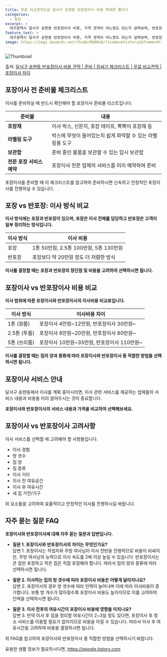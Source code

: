 ```yaml
---
title: 무료 비교견적으로 달서구 송현동 반포장이사 비용 최대한 줄이기
categories:
  - 일상
excerpt: >
  대구광역시 달서구 송현동 반포장이사 비용, 가격 견적이 어느정도 되는지 살펴보며, 반포장이사를 준비함에 있어 짐싸기 준비 체크리스트가 무엇인지 보겠습니다. 마지막으로 포장이사와 차이점을 통해 무료 비교견적으로 어떤 것이 더 합리적인 선택인지 공유 드립니다.달서구 송현동 포장이사 견적 샘플 보기 👈 클릭달서구 송현동 포장이사 가격 살펴보기 👈 클릭달서구 송현동 반포장이사 평균 이사 비용평수달서구 송현동 평균 이사 비용원룸 이사9평 이하 (1톤)30만원~투룸/쓰리룸 이사16평 ~ 20평 (2.5톤)80만원~쓰리룸 이사21평 (5톤) ~110만원~우리집 무료 이사견적 받기 👈 클릭포장 vs 반포장: 이사 방식 비교이사 방식에는 포장과 반포장이 있으며, 포장은 이사 전체를 담당하고 반포장은 고객이 일부 정..
feature_text: >
  대구광역시 달서구 송현동 반포장이사 비용, 가격 견적이 어느정도 되는지 살펴보며, 반포장이사를 준비함에 있어 짐싸기 준비 체크리스트가 무엇인지 보겠습니다. 마지막으로 포장이사와 차이점을 통해 무료 비교견적으로 어떤 것이 더 합리적인 선택인지 공유 드립니다.달서구 송현동 포장이사 견적 샘플 보기 👈 클릭달서구 송현동 포장이사 가격 살펴보기 👈 클릭달서구 송현동 반포장이사 평균 이사 비용평수달서구 송현동 평균 이사 비용원룸 이사9평 이하 (1톤)30만원~투룸/쓰리룸 이사16평 ~ 20평 (2.5톤)80만원~쓰리룸 이사21평 (5톤) ~110만원~우리집 무료 이사견적 받기 👈 클릭포장 vs 반포장: 이사 방식 비교이사 방식에는 포장과 반포장이 있으며, 포장은 이사 전체를 담당하고 반포장은 고객이 일부 정..
image: https://img1.daumcdn.net/thumb/R800x0/?scode=mtistory2&fname=https%3A%2F%2Fblog.kakaocdn.net%2Fdn%2FdCkn8C%2FbtsHbA0Adx4%2FfjrEtOauBQ3HWcW8BcMoZ1%2Fimg.webp
---
```


![Thumbnail](https://img1.daumcdn.net/thumb/R800x0/?scode=mtistory2&fname=https%3A%2F%2Fblog.kakaocdn.net%2Fdn%2FdCkn8C%2FbtsHbA0Adx4%2FfjrEtOauBQ3HWcW8BcMoZ1%2Fimg.webp)

<p>출처: <a href="https://qoogle.tistory.com/9588" rel="dofollow">달서구 송현동 반포장이사 비용 견적 | 준비 | 짐싸기 체크리스트 | 무료 비교견적 | 포장이사 차이</a> </p>

## 포장이사 전 준비물 체크리스트

이사를 준비하실 때 반드시 확인해야 할 포장이사 준비물 리스트입니다.



**준비물** | **내용**  
---|---  
**포장재** | 이사 박스, 신문지, 포장 테이프, 뽁뽁이 포장재 등  
**라벨링 도구** | 박스에 무엇이 들어있는지 쉽게 파악할 수 있는 라벨링용 도구  
**보관함** | 준비 중인 물품을 보관할 수 있는 임시 보관함  
**전문 포장 서비스 예약** | 포장이사 전문 업체의 서비스를 미리 예약하여 준비  
  


포장이사를 준비할 때 이 체크리스트를 참고하여 준비하시면 신속하고 안정적인 포장이사를 진행하실 수 있습니다.

## 포장 vs 반포장: 이사 방식 비교

**이사 방식에는 포장과 반포장이 있으며, 포장은 이사 전체를 담당하고 반포장은 고객이 일부 정리하는 방식입니다.**

**이사 방식** | **이사 비용**  
---|---  
포장 | 1톤 50만원, 2.5톤 100만원, 5톤 130만원  
반포장 | 포장보다 약 20만원 정도 더 저렴한 방식  
  


**이사를 결정할 때는 포장과 반포장의 장단점 및 비용을 고려하여 선택하시면 됩니다.**

## 포장이사 vs 반포장이사 비용 비교

**이사 범위에 따른 포장이사와 반포장이사의 이사비용 비교표입니다.**

**이사 방식** | **이사비용 차이**  
---|---  
1톤 (원룸) | 포장이사 4만원~12만원, 반포장이사 30만원~  
2.5톤 (투룸) | 포장이사 8만원~20만원, 반포장이사 80만원~  
5톤 (쓰리룸) | 포장이사 10만원~35만원, 반포장이사 110만원~  
  


**이사를 결정할 때는 짐의 양과 종류에 따라 포장이사와 반포장이사 중 적합한 방법을 선택하시면 됩니다.**

## 포장이사 서비스 안내

달서구 송현동에서 이사를 계획 중이시라면, 이사 관련 서비스를 제공하는 업체들의 서비스 내용과 비용을 미리 알아두시는 것이 중요합니다.



**포장이사와 반포장이사의 서비스 내용과 가격을 비교하여 선택해보세요.**

## 포장이사 vs 반포장이사 고려사항

이사 서비스를 선택할 때 고려해야 할 사항들입니다.

  * 이사 경험
  * 방 갯수
  * 짐 양
  * 짐 종류
  * 이사 거리
  * 이사 전 여유공간
  * 이사 후 여유시간
  * 새 집 가전/가구



위 요소들을 고려하여 효율적이고 안정적인 이사를 진행하시길 바랍니다.

## 자주 묻는 질문 FAQ

**포장이사와 반포장이사에 대해 자주 묻는 질문과 답변입니다.**

  * **질문 1. 포장이사와 반포장이사의 차이는 무엇인가요?**  
답변 1. 포장이사는 작업자와 주방 여사님이 이사 전반을 진행하므로 비용이 비싸지만, 주방 여사님의 능력으로 이사 속도를 2배 이상 높일 수
있습니다. 반포장이사는 큰 짐만 포장하고 작은 짐은 직접 포장해야 합니다. 따라서 짐의 양과 종류에 따라 선택하시면 됩니다.

  * **질문 2. 이사하는 집의 방 갯수에 따라 포장이사 비용은 어떻게 달라지나요?**  
답변 2. 포장이사의 경우 방 갯수에 따라 인력이 늘어나며 이에 따라 이사비용이 증가합니다. 보통 방 개수가 많아질수록 포장이사 비용도
높아지므로 이를 고려하여 인력을 선택하시면 됩니다.

  * **질문 3. 이사 전후의 여유시간이 포장이사 비용에 영향을 미치나요?**  
답변 3. 만약 이사 후 짐을 정리할 여유시간이 2~3일 정도 있다면, 포장이사 후 청소 서비스를 이용할 필요가 없어지므로 비용을 아낄 수
있습니다. 따라서 이사 후 여유시간을 고려하여 비용을 결정하시면 됩니다.



위 FAQ를 참고하여 포장이사와 반포장이사 중 적합한 방법을 선택하시기 바랍니다.



 

유용한 생활 정보가 필요하시다면, <a href="https://qoogle.tistory.com" rel="dofollow">https://qoogle.tistory.com</a>


